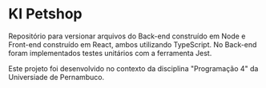# KI Petshop

Repositório para versionar arquivos do Back-end construído em Node e Front-end construído em React, ambos utilizando TypeScript. No Back-end foram implementados testes unitários com a ferramenta Jest.
<br>

Este projeto foi desenvolvido no contexto da disciplina "Programação 4" da Universiade de Pernambuco.
